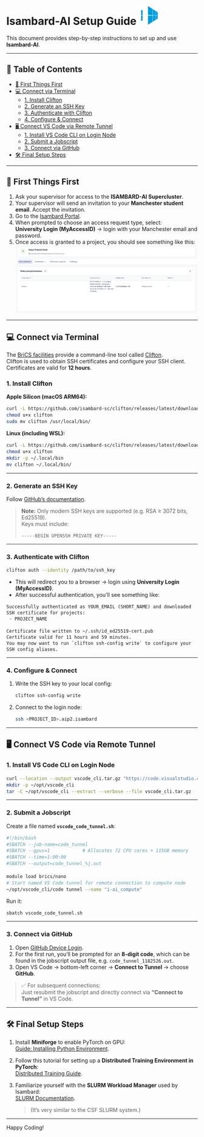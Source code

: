 # Isambard-AI Setup Guide <img src="images/brics.png" alt="BRICS Logo" width="50" height="50">

This document provides step-by-step instructions to set up and use **Isambard-AI**.

---

## 📑 Table of Contents
- [🚀 First Things First](#-first-things-first)  
- [💻 Connect via Terminal](#-connect-via-terminal)  
  - [1. Install Clifton](#1-install-clifton)  
  - [2. Generate an SSH Key](#2-generate-an-ssh-key)  
  - [3. Authenticate with Clifton](#3-authenticate-with-clifton)  
  - [4. Configure & Connect](#4-configure--connect)  
- [🖥️ Connect VS Code via Remote Tunnel](#️-connect-vs-code-via-remote-tunnel)  
  - [1. Install VS Code CLI on Login Node](#1-install-vs-code-cli-on-login-node)  
  - [2. Submit a Jobscript](#2-submit-a-jobscript)  
  - [3. Connect via GitHub](#3-connect-via-github)  
- [🛠️ Final Setup Steps](#️-final-setup-steps)

---

## 🚀 First Things First

1. Ask your supervisor for access to the **ISAMBARD-AI Supercluster**.  
2. Your supervisor will send an invitation to your **Manchester student email**. Accept the invitation.  
3. Go to the [Isambard Portal](https://portal.isambard.ac.uk/).  
4. When prompted to choose an access request type, select:  
   **University Login (MyAccessID)** → login with your Manchester email and password.  
5. Once access is granted to a project, you should see something like this:  
   ![Login Page](/images/login_portal.png)

---

## 💻 Connect via Terminal

The [BriCS facilities](https://docs.isambard.ac.uk/specs/) provide a command-line tool called [Clifton](https://github.com/isambard-sc/clifton).  
Clifton is used to obtain SSH certificates and configure your SSH client. Certificates are valid for **12 hours**.

### 1. Install Clifton

**Apple Silicon (macOS ARM64):**
```bash
curl -L https://github.com/isambard-sc/clifton/releases/latest/download/clifton-macos-aarch64 -o clifton
chmod u+x clifton
sudo mv clifton /usr/local/bin/
```

**Linux (including WSL):**
```bash
curl -L https://github.com/isambard-sc/clifton/releases/latest/download/clifton-linux-musl-x86_64 -o clifton
chmod u+x clifton
mkdir -p ~/.local/bin
mv clifton ~/.local/bin/
```

---

### 2. Generate an SSH Key
Follow [GitHub’s documentation](https://docs.github.com/en/authentication/connecting-to-github-with-ssh/generating-a-new-ssh-key-and-adding-it-to-the-ssh-agent).

> **Note:** Only modern SSH keys are supported (e.g. RSA ≥ 3072 bits, Ed25519).  
> Keys must include:  
> ```
> -----BEGIN OPENSSH PRIVATE KEY-----
> ```

---

### 3. Authenticate with Clifton
```bash
clifton auth --identity /path/to/ssh_key
```

- This will redirect you to a browser → login using **University Login (MyAccessID)**.
- After successful authentication, you’ll see something like:

```
Successfully authenticated as YOUR_EMAIL (SHORT_NAME) and downloaded SSH certificate for projects:
 - PROJECT_NAME

Certificate file written to ~/.ssh/id_ed25519-cert.pub
Certificate valid for 11 hours and 59 minutes.
You may now want to run `clifton ssh-config write` to configure your SSH config aliases.
```

---

### 4. Configure & Connect
1. Write the SSH key to your local config:
   ```bash
   clifton ssh-config write
   ```
2. Connect to the login node:
   ```bash
   ssh <PROJECT_ID>.aip2.isambard
   ```

---

## 🖥️ Connect VS Code via Remote Tunnel

### 1. Install VS Code CLI on Login Node
```bash
curl --location --output vscode_cli.tar.gz "https://code.visualstudio.com/sha/download?build=stable&os=cli-alpine-arm64"
mkdir -p ~/opt/vscode_cli
tar -C ~/opt/vscode_cli --extract --verbose --file vscode_cli.tar.gz
```

---

### 2. Submit a Jobscript

Create a file named **`vscode_code_tunnel.sh`**:
```bash
#!/bin/bash
#SBATCH --job-name=code_tunnel
#SBATCH --gpus=1            # Allocates 72 CPU cores + 115GB memory
#SBATCH --time=1:00:00
#SBATCH --output=code_tunnel_%j.out

module load brics/nano
# Start named VS Code tunnel for remote connection to compute node
~/opt/vscode_cli/code tunnel --name "i-ai_compute"
```

Run it:
```bash
sbatch vscode_code_tunnel.sh
```

---

### 3. Connect via GitHub

1. Open [GitHub Device Login](https://github.com/login/device).  
2. For the first run, you’ll be prompted for an **8-digit code**, which can be found in the jobscript output file, e.g. `code_tunnel_1182526.out`.  
3. Open VS Code → bottom-left corner → **Connect to Tunnel** → choose **GitHub**.  

> ✅ For subsequent connections:  
Just resubmit the jobscript and directly connect via **“Connect to Tunnel”** in VS Code.

---

## 🛠️ Final Setup Steps

1. Install **Miniforge** to enable PyTorch on GPU:  
   [Guide: Installing Python Environment](https://docs.isambard.ac.uk/user-documentation/guides/python/#conda-installing-and-using-miniforge).
   
2. Follow this tutorial for setting up a **Distributed Training Environment in PyTorch**:  
   [Distributed Training Guide](https://docs.isambard.ac.uk/user-documentation/tutorials/distributed-training/).

3. Familiarize yourself with the **SLURM Workload Manager** used by Isambard:  
   [SLURM Documentation](https://docs.isambard.ac.uk/user-documentation/guides/slurm/).  
   > (It’s very similar to the CSF SLURM system.)

---

Happy Coding!